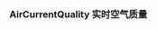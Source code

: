 ### AirCurrentQuality 实时空气质量

<div class="business-model">
    <iframe :src="$themeConfig.url+'/views/business/air/airCurrentQuality'" style="border:none;width:280px;height:100%"></iframe>
</div>

```html
<template>
	<scroll-view scroll-y style="height: 100%;" class="air-current-quality">
		<!-- 实时空气质量  src/components/business/air/pm-air-current-quality/pm-air-current-quality.vue -->
		<p-mui-wrapper :title="'实时空气质量'">
            <pm-air-current-quality :data="data">
                <view slot="title">
                    <view class="p1">实时空气质量</view>
                </view>
            </pm-air-current-quality>
        </p-mui-wrapper>

	</scroll-view>
</template>

<script>
export default {
	data() {
		return {
			data: {
				pollutantData: [] //污染物指数
			}
		};
	},
	mounted() {
		// 获取aqi数据
		this.getAQIData();
	},
	methods: {
		// 获取aqi数据
		getAQIData() {
			let datas = [
				{
					no2: '22',  //NO₂浓度
					areaCode: '340600',//行政区代码
					pm25: '15', //PM₂.₅浓度
					o3: '39',//O₃浓度
					areaName: '郑州市', //行政区名称
					monitorDate: '2020-07-31 09',
					so2: '3',//SO₂浓度
					pm10: '23',//PM₁₀浓度
					aqi: '23',//AQI
					rank: 1, //排名
					co: '0.5',//CO浓度
					maxItem: '—' //首要污染物
				}
			];
			
			this.data.pollutantData = datas
		}	
	}
};
</script>

<style></style>
```
### props 参数
| 参数名 | 简介   | 类型   |
| ------ | ------ | ------ |
| data   | 数据   | Object |
| config | 配置项 | Object |


#### data 

| 参数名        | 简介       | 类型   | 备注                                                  |
| ------------- | ---------- | ------ | ----------------------------------------------------- |
| pollutantData | 污染物指数 | Array  | 默认为空                                              |
| tips          | 提示       | String | 默认为 "健康提示：极少数异常敏感人群应减少户外活动。" |

#### config

| 参数名   | 简介           | 类型    | 备注                                                         |
| -------- | -------------- | ------- | ------------------------------------------------------------ |
| showFlag | 污染物展示方法 | Boolean | 默认为false, true是每个都带单位，false 是 单位统一写一个地方 |
